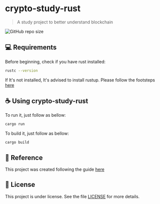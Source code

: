 # crypto-study-rust

> A study project to better understand blockchain

![GitHub repo size](https://img.shields.io/github/repo-size/iuricode/README-template?style=for-the-badge)

## 💻 Requirements

Before beginning, check if you have rust installed:
```sh
rustc --version
```

If It's not installed, It's advised to install rustup. Please follow the footsteps [here](https://www.rust-lang.org/learn/get-started)


## ☕ Using crypto-study-rust

To run it, just follow as bellow:

```sh
cargo run
```

To build it, just follow as bellow:

```sh
cargo build
```

## 🤝 Reference

This project was created following the guide [here](https://blog.logrocket.com/build-cryptocurrency-node-js-blockchain/)


## 📝 License

This project is under license. See the file [LICENSE](LICENSE.md) for more details.